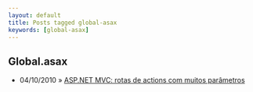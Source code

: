 ```yaml
---
layout: default
title: Posts tagged global-asax
keywords: [global-asax]
---
```

<h2 class="category">Global.asax</h2>
<ul class="posts">
<li>
<p>
<span class="date">04/10/2010</span> &raquo; 
<a href="/blog/asp-net-mvc-rotas-de-actions-com-muitos-parametros">ASP.NET MVC: rotas de actions com muitos parâmetros</a>
</p>
</li> 
</ul>
